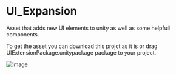 # UI_Expansion

 Asset that adds new UI elements to unity as well as some helpfull components.

 To get the asset you can download this projct as it is or drag UIExtensionPackage.unitypackage package to your project.

![image](https://github.com/IvanKamsigovski/UI_Expansion/assets/44873411/c0b41701-5b23-46a1-98c1-3a1c8669c1ec)



